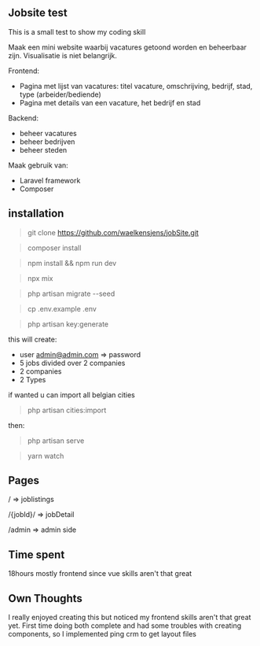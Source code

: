 ## Jobsite test

This is a small test to show my coding skill

Maak een mini website waarbij vacatures getoond worden en beheerbaar zijn.
Visualisatie is niet belangrijk.

Frontend:
- Pagina met lijst van vacatures: titel vacature, omschrijving, bedrijf, stad, type (arbeider/bediende)
- Pagina met details van een vacature, het bedrijf en stad

Backend:
- beheer vacatures
- beheer bedrijven
- beheer steden

Maak gebruik van:
- Laravel framework
- Composer


## installation


> git clone https://github.com/waelkensjens/jobSite.git

> composer install

> npm install && npm run dev 

> npx mix 

> php artisan migrate --seed 

> cp .env.example .env

> php artisan key:generate

this will create:

- user admin@admin.com => password
- 5 jobs divided over 2 companies
- 2 companies
- 2 Types

if wanted u can import all belgian cities

> php artisan cities:import 


then:

> php artisan serve 

> yarn watch 


## Pages
/ => joblistings

/{jobId}/ => jobDetail

/admin => admin side
## Time spent

18hours mostly frontend since vue skills aren't that great

## Own Thoughts

I really enjoyed creating this but noticed my frontend skills aren't that
great yet. First time doing both complete and had some troubles with
creating components, so I implemented ping crm to get layout files 
